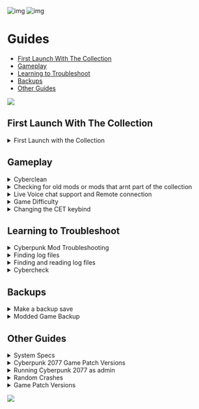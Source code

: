 ![img](https://s11.gifyu.com/images/Cuty-od-Dreams-Logo-YellowUP.png)
![img](https://s12.gifyu.com/images/Su3dO.png)

# Guides

- [First Launch With The Collection](#first-launch-with-the-collection)
- [Gameplay](#gameplay)
- [Learning to Troubleshoot](#learning-to-troubleshoot)
- [Backups](#backups)
- [Other Guides](#other-guides)

![](https://s12.gifyu.com/images/Cyan-Rule.png)


## First Launch With The Collection

<details>
<summary>First Launch with the Collection</summary>

![img](https://i.imgur.com/wAJUpeU.png)

1) To use CET (Cyber Engine Tweaks) use F11 on your keyboard to bring up the overlay here you will have many overlays that you can use to adjust the mods from the collection and configure them how you like including Cheats, AMM Appearance menu,Vehicle camera and many more.

2) I have added a key bind config file for a few of the mods this is just to get you started you can change it as you like. You will find the key bind list in your main game directory and HERE>⁠Keybinds .

3) On the main menu go to the graphics tab and you will find "texture quality"  Set this to "HIGH".

4) Once in game hold SHIFT and press U to customize the hud settings to suit you. To go to the next widget press the LEFT and RIGHT arrow keys.

6) IF YOU ARE A E3 USER FOLLOW THE PICS BELOW

![img](https://i.imgur.com/wAJUpeU.png)

</details>

## Gameplay

<details>
<summary>Cyberclean</summary>

![img](https://i.imgur.com/wAJUpeU.png)

Always double-check Vortex to make sure it uninstalled/installed something properly during an update. If you are having any issues with crashing or mods not loading you can do the following.

MANUAL
1) Purge mods in Vortex

![](https://s11.gifyu.com/images/Purge-Deploiy.jpg)

2) Go to where cyberpunk2077 is installed and delete these 4 folders /**bin** / **engine** / **r6** / **red4ext**

![](https://s12.gifyu.com/images/Cyberclean.jpg)

3) Go to the following location and delete the **"mod"** folder. If you don't see it that's fine.

```
Steam> Drive Letter:\Games\Steam\steamapps\common\Cyberpunk 2077\archive\pc\mod
GOG>   Drive Letter:\Games\Cyberpunk 2077\archive\pc\mod
Epic>  Drive Letter:\Epic Games\Cyberpunk 2077\archive\pc\mod  
```

4) Verify game files inside your launcher.

5) Deploy mods in Vortex.

6) Launch the game and see if the problem is resolved. 

AUTO
1) Purge mods in Vortex

![](https://s11.gifyu.com/images/Purge-Deploiy.jpg)

2) Place the (Cyberclean.bat) file in the main cyberpunk directory you can find it here> https://www.nexusmods.com/cyberpunk2077/mods/8595

```
Steam> Drive Letter:\Games\Steam\steamapps\common\Cyberpunk 2077\archive\pc\mod
GOG>   Drive Letter:\Games\Cyberpunk 2077\archive\pc\mod
Epic>  Drive Letter:\Epic Games\Cyberpunk 2077\archive\pc\mod  
```

3) Double click that bat file.

4) Verify game files inside your launcher.

5) Deploy mods in Vortex.

6) Launch the game and see if the problem is resolved.


![img](https://i.imgur.com/wAJUpeU.png)

</details>


<details>
<summary>Checking for old mods or mods that arnt part of the collection</summary>

![img](https://i.imgur.com/wAJUpeU.png)

We can filter mods in Vortex from a variety of options we are going to use the collections filter this is helpfull to find old mods or mods that are not part of the collection.

1) Open Vortex and on the mods tab in the right hand corner select the settings cog. Now select collection.
 
2) Now you can filter "none" and see the mods that arnt in the collection.

![](https://s11.gifyu.com/images/Su3mn.png)

![img](https://i.imgur.com/wAJUpeU.png)

</details>

<details>
<summary>Live Voice chat support and Remote connection</summary>

![img](https://i.imgur.com/wAJUpeU.png)

I can help you if you are stuck with LIVE Voice chat support and screenshare in the ⁠🔧︱Live VC Support channel in discord

If you are really stuck i can connect to your Pc via a remote connection all you have to do is click the download link it will take you to a software page to download Teamviewer with this tool i can control your pc remotely (while you watch) with a one time use code and password. You can uninstall the program after so you can have peace of mind.

To download Teamviewer click [HERE](https://www.teamviewer.com/en-us/download/windows/?utm_source=google&utm_medium=cpc&utm_campaign=au|b|pr|22|jun|tv-core-download-sn|free|t0|0&utm_content=Download&utm_term=teamviewer%20download&gad=1&gclid=CjwKCAjw9pGjBhB-EiwAa5jl3JtSMlwskHVNVTH2fzvXvtj6wTBD_uhieVL3zYhh38ZYQBQscEv3KRoCZGsQAvD_BwE)
🔧︱Live VC Support in discord

![img](https://i.imgur.com/wAJUpeU.png)

</details>


<details>
<summary>Game Difficulty</summary>

![img](https://i.imgur.com/wAJUpeU.png)

You can change the difficulty to suit your style.

1) From the main menu select Mods.

2) Select "RMK MODS"

Use these menus in game to make it Easier or Harder based on your play style.

![img](https://s11.gifyu.com/images/Sciel.png)

If you want to learn more about how these mods work check out the mod page on Nexus [HERE](https://www.nexusmods.com/cyberpunk2077/mods/1712)

![img](https://i.imgur.com/wAJUpeU.png)

</details>


<details>
<summary>Changing the CET keybind</summary>

![img](https://i.imgur.com/wAJUpeU.png)

To change the (CET) Cyber Engine Tweaks Overlay.

Delete bindings.json located in 

```
bin\x64\plugins\cyber_engine_tweaks and launch Cyberpunk 2077 to set a new key bind.
```

**Note** This will also delete any other key bind configuration you have chosen for your mods.

![img](https://i.imgur.com/wAJUpeU.png)

</details>


## Learning to Troubleshoot

<details>
<summary>Cyberpunk Mod Troubleshooting</summary>

![img](https://i.imgur.com/wAJUpeU.png)

You can read the wiki [HERE](https://wiki.redmodding.org/cyberpunk-2077-modding/help/users-troubleshooting)

![img](https://i.imgur.com/wAJUpeU.png)

</details>

<details>
<summary>Finding log files</summary>

![img](https://i.imgur.com/wAJUpeU.png)

1) In your main Cyberpunk 2077 game directory you will see a bat file name **FindErrorsBat**

```
GOG>     Drive Letter:\Games\Cyberpunk 2077
Steam>  Drive Letter:\Games\Steam\steamapps\common\Cyberpunk 2077
Epic> Drive Letter:\Epic Games\Cyberpunk 2077
```

2) Double click the file.

3) The script will have created a folder _LOGS in your Cyberpunk directory, which contains a file listing all the errors for you.


![img](https://i.imgur.com/wAJUpeU.png)

</details>


<details>
<summary>Finding and reading log files</summary>

![img](https://i.imgur.com/wAJUpeU.png)

You can read the wiki [HERE](https://wiki.redmodding.org/cyberpunk-2077-modding/for-mod-users/user-guide-troubleshooting/finding-and-reading-log-files)

![img](https://i.imgur.com/wAJUpeU.png)

</details>


<details>
<summary>Cybercheck</summary>

![img](https://i.imgur.com/wAJUpeU.png)

Always double-check Vortex to make sure it uninstalled something properly during an update. You can check by doing the following.

1) Purge mods in Vortex this will remove all the mods from the mod folder into the staging area.

3) Go to the following location and check inside the "mod" folder. If you see any left over mods delete them.

```
GOG>     Drive Letter:\Games\Cyberpunk 2077\archive\pc\mod 
Steam>   Drive Letter:\Games\Steam\steamapps\common\Cyberpunk 2077\archive\pc\mod
Epic>    Drive Letter:\Epic Games\Cyberpunk 2077\archive\pc\mod 
```

4) Deploy the mods in Vortex

![img](https://i.imgur.com/wAJUpeU.png)

</details>




## Backups

<details>
<summary>Make a backup save</summary>

![img](https://i.imgur.com/wAJUpeU.png)

Mods for Cyberpunk 2077 are pretty reliable but it's always good to make a backup of your saved file. 

Save files can be found here 

```
C:\Users\Your username\Saved Games\CD Projekt Red\Cyberpunk 2077
```

just copy the contents of this file and place it somewhere on your pc.

![img](https://i.imgur.com/wAJUpeU.png)

</details>

<details>
<summary>Modded Game Backup</summary>

![img](https://i.imgur.com/wAJUpeU.png)

Move game folder before the DLC and any other upgrade.


1) open vortex/mods and purge first so you don't mess up with the files

2) move the game foder where you want it (on the same drive)

3) go to games on vortex, press on the 3 dots on cyberpunk 2077 and then manually set location. find the folder you just moved

4) deploy mods and then go to tools and press on the 3 dots on the side of each tool and press on edit. Then change them to the folder u moved

If you want to upgrade your cyberpunk modded folder. just update the game with steam/gog and copy the steam/gog cyberpunk 2077 game folder to your cyberpunk modded folder. PURGE MODS IN VORTEX FIRST

![img](https://i.imgur.com/wAJUpeU.png)

</details>




## Other Guides





<details>
<summary>System Specs</summary>

![img](https://i.imgur.com/wAJUpeU.png)

System specs for the base collection & (Lite) Version

- VRAM> 8GB
- GPU>(see below)
- 1080p> RTX 3060 or RX 6700 XT
- 1440p> RTX 3080 or RX 6800 XT
- RAM> 16GB
- CPU> R5 3600 or i5 9600K
- STORAGE> 12.5GB
- STORAGE TYPE> SSD


System specs for the  4k Graphics Pack

- VRAM> 16GB
- GPU>(see below)
- 1080p> RTX 3080 or RX 6800 XT
- 1440p> RTX 3090 or RX 6900 XT
- RAM> 32GB
- CPU> R5 5600 or i5-12400F
- STORAGE> 28GB
- STORAGE TYPE> SSD

Weak  Hardware

Some crashes are caused by weak hardware. The collection uses alot of RAM this can lead to crashes if the user only has 16gb of RAM installed and they are runnning alot of background programs.

SSD vs HDD

Cyberpunk 2077 needs to be installed on a SSD if its not the following can occur.

- Texture Pop In
- Missing textures
- Texture Loading
- Very Long load times
- Slow Vortex Deployment
- Crashes

![img](https://i.imgur.com/wAJUpeU.png)

</details>


<details>
<summary>Cyberpunk 2077 Game Patch Versions</summary>



</details>

<details>
<summary>Running Cyberpunk 2077 as admin</summary>

![img](https://i.imgur.com/wAJUpeU.png)

1) Go to the following location and find the "cyberpunk2077.exe"

```
Cyberpunk 2077\bin\x64
```

2) Right click the exe and go to "properties"

3) On the compatibility tab check the box for "run this program as administrator" and select "apply" and "ok"

![img](https://s12.gifyu.com/images/SQNWC.jpg)


![img](https://i.imgur.com/wAJUpeU.png)

</details>

<details>
<summary>Random Crashes</summary>

![img](https://i.imgur.com/wAJUpeU.png)

The game may crash here or there its just something we cyberpunks have to deal with. 

But if you are getting constant crashes then there is a issue let us know so we can assist you.

You may find that the game will crash when doing the following. This is due to the game compiling the scripts for all the mods.

1) After the first install of the collection.

2) After a "cyberclean"

3) After a collection update.


![img](https://i.imgur.com/wAJUpeU.png)

</details>

<details>
<summary>Game Patch Versions</summary>

![img](https://i.imgur.com/wAJUpeU.png)

This guide was made by Jack Humbert 

Find your File Version:

1) Locate Cyberpunk2077.exe in your game directory at 

```
bin/x64/Cyberpunk2077.exe
```

2) Right-click and select Properties

3) Select the Details tab

4) Look for File version in the table - it should match one of the numbers below

![img](https://s11.gifyu.com/images/ScieU.png)

![img](https://i.imgur.com/wAJUpeU.png)

</details>

![](https://s12.gifyu.com/images/SuG0u.png)
